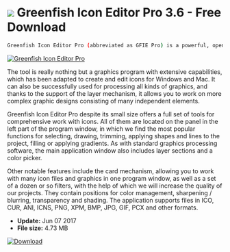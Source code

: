 # ![](https://cdn.softexe.net/static/icon/6/greenfish-icon-editor-pro-10995.png) Greenfish Icon Editor Pro 3.6 - Free Download

```sh
Greenfish Icon Editor Pro (abbreviated as GFIE Pro) is a powerful, open source tool for creating and editing icons. The application can also be used to process animated images, icon libraries and digital photos.
```
[![Greenfish Icon Editor Pro](https:https://tse1.mm.bing.net/th?id=OIP.p_IO_vcnAXLYP3o2wOcHEgHaHK&pid=Api)](https://softexe.net/win/multimedia/graphics-editors/greenfish-icon-editor-pro:pRaae.html)

The tool is really nothing but a graphics program with extensive capabilities, which has been adapted to create and edit icons for Windows and Mac. It can also be successfully used for processing all kinds of graphics, and thanks to the support of the layer mechanism, it allows you to work on more complex graphic designs consisting of many independent elements.
 
 Greenfish Icon Editor Pro despite its small size offers a full set of tools for comprehensive work with icons. All of them are located on the panel in the left part of the program window, in which we find the most popular functions for selecting, drawing, trimming, applying shapes and lines to the project, filling or applying gradients. As with standard graphics processing software, the main application window also includes layer sections and a color picker.
 
 
 Other notable features include the card mechanism, allowing you to work with many icon files and graphics in one program window, as well as a set of a dozen or so filters, with the help of which we will increase the quality of our projects. They contain positions for color management, sharpening / blurring, transparency and shading. The application supports files in ICO, CUR, ANI, ICNS, PNG, XPM, BMP, JPG, GIF, PCX and other formats.


- **Update:** Jun 07 2017
- **File size:** 4.73 MB

[![Download](https://cdn.softexe.net/static/img/download.png)](https://softexe.net/win/multimedia/graphics-editors/greenfish-icon-editor-pro:pRaae.html)

